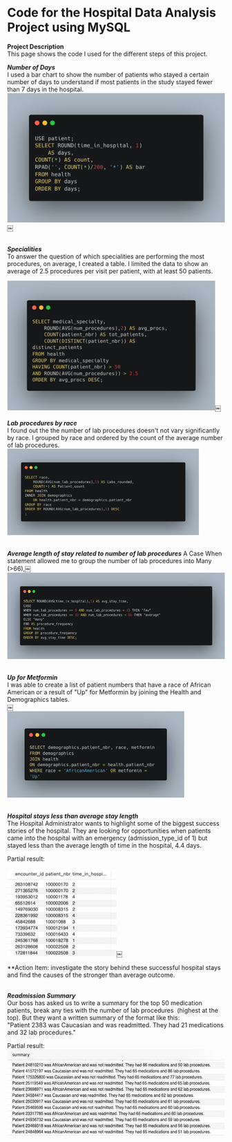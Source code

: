 # Code for the Hospital Data Analysis Project using MySQL

**Project Description** <br>
This page shows the code I used for the different steps of this project.

***Number of Days*** 
<br>
I used a bar chart to show the number of patients who stayed a certain number of days to understand if most patients in the study stayed fewer than 7 days in the hospital.
<br>
<img src="images/Code Days of stay.png?raw=true" height=300/>￼

<br> ***Specialities*** <br>
To answer the question of which specialities are performing the most procedures, on average, I created a table. I limited the data to show an average of 2.5 procedures per visit per patient, with at least 50 patients. 

<img src="images/Code Specialties with largest avg number of procedures.png?raw=true" height=300/>￼
<br>
<br>***Lab procedures by race***<br>
I found out the the number of lab procedures doesn't not vary significantly by race. I grouped by race and ordered by the count of the average number of lab procedures.
<br>
<img src="images/Code Lab procs by race.png?raw=true" height=200/>

<br>***Average length of stay related to number of lab procedures***
A Case When statement allowed me to group the number of lab procedures into Many (>66),￼
<img src="images/Code Stay time vs number of lab procedures.png?raw=true" height=200/>
<br>

<br>***Up for Metformin***<br>
I was able to create a list of patient numbers that have a race of African American or a result of "Up" for Metformin by joining the Health and Demographics tables.
<br>￼<br>
<img src="images/Code African American or Up for Metformin.png?raw=true" height=200/>

<br>***Hospital stays less than average stay length***<br>
The Hospital Administrator wants to highlight some of the biggest success stories of the hospital. They are looking for opportunities when patients came into the hospital with an emergency (admission_type_id of 1) but stayed less than the average length of time in the hospital, 4.4 days.

Partial result:<br><br>
<img src="images/Results partial stays less than avg.png?raw=true" height=200/>￼

**Action Item: investigate the story behind these successful hospital stays and find the causes of the stronger than average outcome.

<br>***Readmission Summary***<br>
Our boss has asked us to write a summary for the top 50 medication patients, break any ties with the number of lab procedures  (highest at the top). But they want a written summary of the format like this:
"Patient 2383 was Caucasian and was readmitted. They had 21 medications and 32 lab procedures."

Partial result:
<br> 
<img src="images/Results partial readmitted w num meds lab procs.png?raw=true" height=200/>
